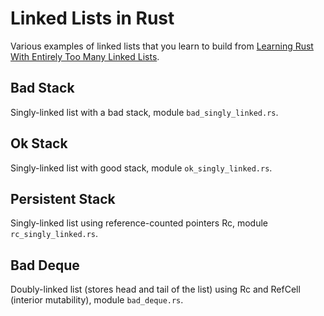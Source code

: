 # Linked Lists in Rust

Various examples of linked lists that you learn to build from [Learning Rust With Entirely Too Many Linked Lists](https://rust-unofficial.github.io/too-many-lists/index.html).

## Bad Stack

Singly-linked list with a bad stack, module `bad_singly_linked.rs`.

## Ok Stack

Singly-linked list with good stack, module `ok_singly_linked.rs`.

## Persistent Stack

Singly-linked list using reference-counted pointers Rc, module `rc_singly_linked.rs`.

## Bad Deque

Doubly-linked list (stores head and tail of the list) using Rc and RefCell (interior mutability), module `bad_deque.rs`.